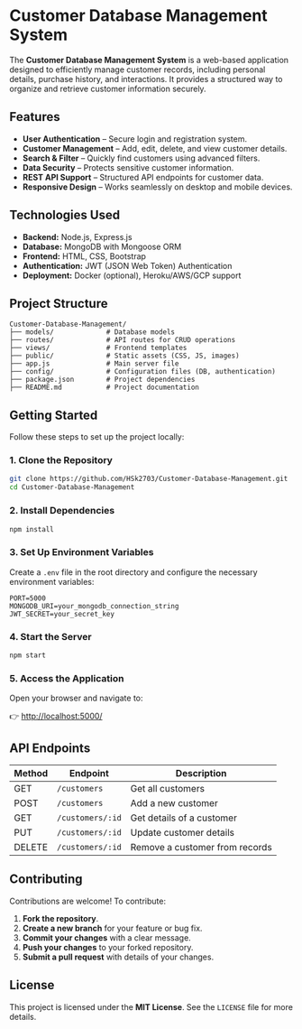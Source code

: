 # Customer Database Management System

The **Customer Database Management System** is a web-based application designed to efficiently manage customer records, including personal details, purchase history, and interactions. It provides a structured way to organize and retrieve customer information securely.

## Features

- **User Authentication** – Secure login and registration system.
- **Customer Management** – Add, edit, delete, and view customer details.
- **Search & Filter** – Quickly find customers using advanced filters.
- **Data Security** – Protects sensitive customer information.
- **REST API Support** – Structured API endpoints for customer data.
- **Responsive Design** – Works seamlessly on desktop and mobile devices.

## Technologies Used

- **Backend:** Node.js, Express.js
- **Database:** MongoDB with Mongoose ORM
- **Frontend:** HTML, CSS, Bootstrap
- **Authentication:** JWT (JSON Web Token) Authentication
- **Deployment:** Docker (optional), Heroku/AWS/GCP support

## Project Structure

```
Customer-Database-Management/
├── models/             # Database models
├── routes/             # API routes for CRUD operations
├── views/              # Frontend templates
├── public/             # Static assets (CSS, JS, images)
├── app.js              # Main server file
├── config/             # Configuration files (DB, authentication)
├── package.json        # Project dependencies
├── README.md           # Project documentation
```

## Getting Started

Follow these steps to set up the project locally:

### 1. Clone the Repository

```bash
git clone https://github.com/HSk2703/Customer-Database-Management.git
cd Customer-Database-Management
```

### 2. Install Dependencies

```bash
npm install
```

### 3. Set Up Environment Variables
Create a `.env` file in the root directory and configure the necessary environment variables:

```
PORT=5000
MONGODB_URI=your_mongodb_connection_string
JWT_SECRET=your_secret_key
```

### 4. Start the Server

```bash
npm start
```

### 5. Access the Application

Open your browser and navigate to:

👉 [http://localhost:5000/](http://localhost:5000/)

## API Endpoints

| Method | Endpoint              | Description                     |
|--------|----------------------|---------------------------------|
| GET    | `/customers`         | Get all customers              |
| POST   | `/customers`         | Add a new customer             |
| GET    | `/customers/:id`     | Get details of a customer      |
| PUT    | `/customers/:id`     | Update customer details        |
| DELETE | `/customers/:id`     | Remove a customer from records |

## Contributing

Contributions are welcome! To contribute:

1. **Fork the repository**.
2. **Create a new branch** for your feature or bug fix.
3. **Commit your changes** with a clear message.
4. **Push your changes** to your forked repository.
5. **Submit a pull request** with details of your changes.

## License

This project is licensed under the **MIT License**. See the `LICENSE` file for more details.

